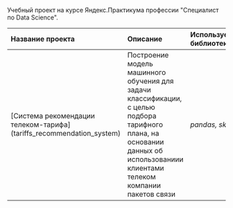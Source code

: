 Учебный проект на курсе Яндекс.Практикума профессии "Специалист по Data Science".

| Название проекта | Описание | Используемые библиотеки | 
| :---------------------- | :---------------------- | :---------------------- |
| [Система рекомендации телеком-тарифа] (tariffs_recommendation_system) | Построение модель машинного обучения для задачи классификации, с целью подбора тарифного плана, на основании данных об использованиии клиентами телеком компании пакетов связи| *pandas, sklearn* |
